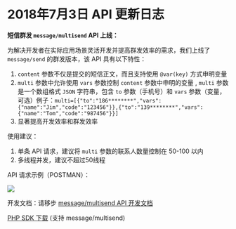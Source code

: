 # 2018年7月3日 API 更新日志


**短信群发 `message/multisend` API 上线：**

为解决开发者在实际应用场景灵活开发并提高群发效率的需求，我们上线了 `message/send` 的群发版本，该 API 具有以下特性：

1.  `content` 参数不仅是提交的短信正文，而且支持使用 `@var(key)` 方式申明变量
2.  `multi` 参数中允许使用 `vars` 参数控制 `content` 参数中申明的变量 , `multi` 参数是一个数组格式 `JSON` 字符串，包含 `to` 参数（手机号）和 `vars` 参数（变量，可选）例子：`multi=[{"to":"186********","vars":{"name":"Jim","code":"123456"}},{"to":"139********","vars":{"name":"Tom","code":"987456"}}] `
3.  显著提高开发效率和群发效率

使用建议：

1.  单条 API 请求，建议将 `multi` 参数的联系人数量控制在 50-100 以内
2.  多线程并发，建议不超过50线程

API 请求示例（POSTMAN）：

![](https://libraries.mysubmail.com/eg/multisend.ex.png)

开发文档：请移步 [message/multisend API 开发文档](https://www.mysubmail.com/chs/documents/developer/fsSgK1)

[PHP SDK 下载](https://github.com/dev-submail/SUBMAIL_PHP_SDK) (支持 message/multisend)